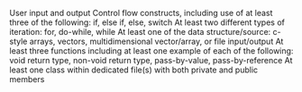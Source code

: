User input and output
Control flow constructs, including use of at least three of the following: if, else if, else, switch
At least two different types of iteration: for, do-while, while
At least one of the data structure/source: c-style arrays, vectors, multidimensional vector/array, or file input/output
At least three functions including at least one example of each of the following: void return type, non-void return type, pass-by-value, pass-by-reference
At least one class within dedicated file(s) with both private and public members
